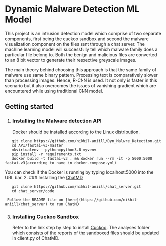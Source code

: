 # Dynamic Malware Detection ML Model 
This project is an intrusion detection model which comprise of two separate components, first being the cuckoo sandbox and second the malware visualization component on the files sent through a chat server. The machine learning model will successfully tell which malware family does a particular file belong to. Both the benign and malicious files are converted to an 8 bit vector to generate their respective greyscale images. 

The main theory behind choosing this approach is that the same family of malware use same binary pattern. Processing text is comparatively slower than processing images. Hence, R-CNN is used. It not only is faster in this scenario but it also overcomes the issues of vanishing gradient which are encountered while using traditional CNN model. 

## Getting started
1. ### Installing the Malware detection API
   Docker should be installed according to the Linux distribution. 
```
   git clone https://github.com/nikhil-aniill/Dyn_Malwre_Detection.git
   cd API/fastai-v3-master
   mkvirtualenv --python=python3.8 myvenv
   pip install -r requirements.txt
   docker build -t fastai-v3 . && docker run --rm -it -p 5000:5000 fastai-v3(according to name in docker-compose.yml)
```
   You can check if the Docker is running by typing localhost:5000 into the URL bar.
2. ### Installing the [ChatMD](https://github.com/nikhil-aniill/chat_server) 
```
   git clone https://github.com/nikhil-aniill/chat_server.git
   cd chat_server/code
```
     Follow the README file on [here](https://github.com/nikhil-aniill/chat_server) to run ChatMD
3. ### Installing Cuckoo Sandbox 
   Refer to the link step by step to install [Cuckoo](https://medium.com/@warunikaamali/cuckoo-sandbox-installation-guide-d7a09bd4ee1f). 
   The analyses folder which consists of the reports of the sandboxed files should be updated in client.py of ChatMD.


